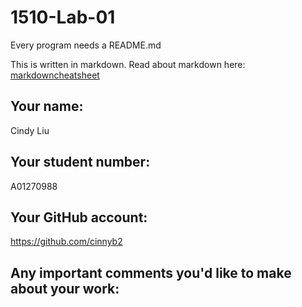 # 1510-Lab-01

Every program needs a README.md

This is written in markdown. Read about markdown here: [markdowncheatsheet](https://www.markdownguide.org/cheat-sheet/)

## Your name:
Cindy Liu

## Your student number:
A01270988

## Your GitHub account:
https://github.com/cinnyb2

## Any important comments you'd like to make about your work: